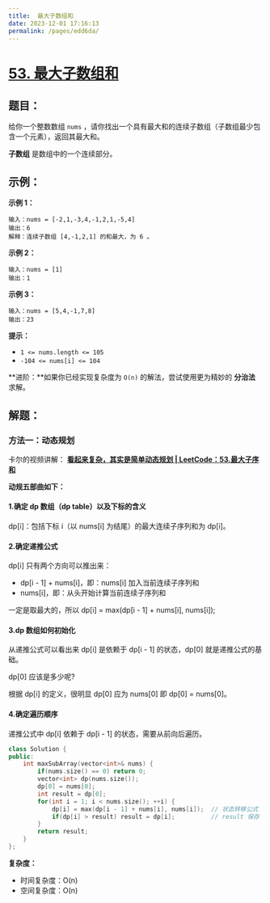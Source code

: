 ```yaml
---
title:  最大子数组和
date: 2023-12-01 17:16:13
permalink: /pages/edd6da/
---
```

# [53. 最大子数组和](https://leetcode.cn/problems/maximum-subarray/)

## 题目：

给你一个整数数组 `nums` ，请你找出一个具有最大和的连续子数组（子数组最少包含一个元素），返回其最大和。

**子数组** 是数组中的一个连续部分。

## 示例：

**示例 1：**

```
输入：nums = [-2,1,-3,4,-1,2,1,-5,4]
输出：6
解释：连续子数组 [4,-1,2,1] 的和最大，为 6 。
```

**示例 2：**

```
输入：nums = [1]
输出：1
```

**示例 3：**

```
输入：nums = [5,4,-1,7,8]
输出：23
```

**提示：**

- `1 <= nums.length <= 105`
- `-104 <= nums[i] <= 104`

**进阶：**如果你已经实现复杂度为 `O(n)` 的解法，尝试使用更为精妙的 **分治法** 求解。

## 解题：

### 方法一：动态规划

卡尔的视频讲解： **[看起来复杂，其实是简单动态规划 | LeetCode：53.最大子序和](https://www.bilibili.com/video/BV19V4y1F7b5)**

**动规五部曲如下：**

#### 1.确定 dp 数组（dp table）以及下标的含义

dp[i]：包括下标 i（以 nums[i] 为结尾）的最大连续子序列和为 dp[i]。

#### 2.确定递推公式

dp[i] 只有两个方向可以推出来：

- dp[i - 1] + nums[i]，即：nums[i] 加入当前连续子序列和
- nums[i]，即：从头开始计算当前连续子序列和

一定是取最大的，所以 dp[i] = max(dp[i - 1] + nums[i], nums[i]);

#### 3.dp 数组如何初始化

从递推公式可以看出来 dp[i] 是依赖于 dp[i - 1] 的状态，dp[0] 就是递推公式的基础。

dp[0] 应该是多少呢?

根据 dp[i] 的定义，很明显 dp[0] 应为 nums[0] 即 dp[0] = nums[0]。

#### 4.确定遍历顺序

递推公式中 dp[i] 依赖于 dp[i - 1] 的状态，需要从前向后遍历。

```CPP
class Solution {
public:
    int maxSubArray(vector<int>& nums) {
        if(nums.size() == 0) return 0;
        vector<int> dp(nums.size());
        dp[0] = nums[0];
        int result = dp[0];
        for(int i = 1; i < nums.size(); ++i) {
            dp[i] = max(dp[i - 1] + nums[i], nums[i]);	// 状态转移公式
            if(dp[i] > result) result = dp[i];			// result 保存 dp[i] 的最大值
        }
        return result;
    }
};
```

**复杂度：**

- 时间复杂度：O(n)
- 空间复杂度：O(n)